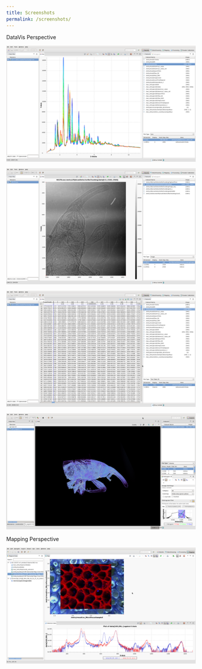 ```yaml
---
title: Screenshots
permalink: /screenshots/
---
```


DataVis Perspective

![Figure](/assets/pages/screenshots/datavis_lines.png)

![Figure](/assets/pages/screenshots/datavis_image.png)

![Figure](/assets/pages/screenshots/datavis_spreadsheet.png)

![Figure](/assets/pages/screenshots/datavis_volume.png)

Mapping Perspective

![Figure](/assets/pages/screenshots/mapping.png)




